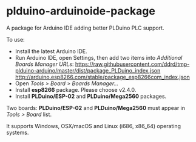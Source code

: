 # plduino-arduinoide-package
A package for Arduino IDE adding better PLDuino PLC support.

To use:

- Install the latest Arduino IDE.
- Run Arduino IDE, open Settings, then add two items into *Additional Boards Manager URLs*:
    https://raw.githubusercontent.com/ddrd/tmp-plduino-arduino/master/dist/package_PLDuino_index.json
    http://arduino.esp8266.com/stable/package_esp8266com_index.json
- Open *Tools > Board > Boards Manager...*
- Install **esp8266** package. Please choose v2.4.0.
- Install **PLDuino/ESP-02** and **PLDuino/Mega2560** packages.

Two boards: **PLDuino/ESP-02** and **PLDuino/Mega2560** must appear in *Tools > Board* list.

It supports Windows, OSX/macOS and Linux (i686, x86_64) operating systems.
